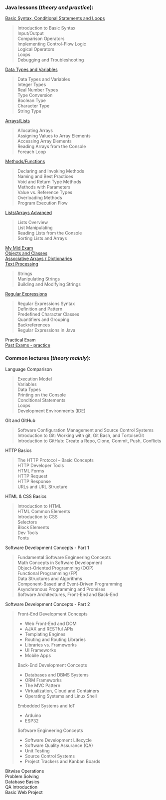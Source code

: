### Java lessons (_theory and practice_):
[Basic Syntax, Conditional Statements and Loops](https://github.com/thrako/SoftUni/tree/main/src/fundamentals/lesson01basicsyntax)  
 > Introduction to Basic Syntax  
Input/Output  
Comparison Operators  
Implementing Control-Flow Logic  
Logical Operators  
Loops  
Debugging and Troubleshooting  
> 
[Data Types and Variables](https://github.com/thrako/SoftUni/tree/main/src/fundamentals/lesson02datatypesandvariables)  
 > Data Types and Variables  
Integer Types  
Real Number Types  
Type Conversion  
Boolean Type  
Character Type  
String Type  
> 
[Arrays/Lists](https://github.com/thrako/SoftUni/tree/main/src/fundamentals/lesson03arrays)  
 > Allocating Arrays  
Assigning Values to Array Elements  
Accessing Array Elements  
Reading Arrays from the Console  
Foreach Loop  
> 
[Methods/Functions](https://github.com/thrako/SoftUni/tree/main/src/fundamentals/lesson04methods)  
 > Declaring and Invoking Methods  
 Naming and Best Practices  
 Void and Return Type Methods  
 Methods with Parameters  
 Value vs. Reference Types  
 Overloading Methods  
 Program Execution Flow  
> 
[Lists/Arrays Advanced](https://github.com/thrako/SoftUni/tree/main/src/fundamentals/lesson05lists)  
 > Lists Overview  
 List Manipulating  
 Reading Lists from the Console  
 Sorting Lists and Arrays  
> 
[My Mid Exam](https://github.com/thrako/SoftUni/tree/main/src/fundamentals/my_exams/mid20220625)  
[Objects and Classes](https://github.com/thrako/SoftUni/tree/main/src/fundamentals/exams/mid20220625)  
[Associative Arrays / Dictionaries](https://github.com/thrako/SoftUni/tree/main/src/fundamentals/lesson07associative_lambda_stream)  
[Text Processing](https://github.com/thrako/SoftUni/tree/main/src/fundamentals/lesson8text_processing)
> Strings  
Manipulating Strings  
Building and Modifying Strings  
> 
[Regular Expressions](https://github.com/thrako/SoftUni/tree/main/src/fundamentals/lesson9regex)
> Regular Expressions Syntax  
Definition and Pattern  
Predefined Character Classes  
Quantifiers and Grouping  
Backreferences  
Regular Expressions in Java  
> 
Practical Exam  
[Past Exams - practice](https://github.com/thrako/SoftUni/tree/main/src/fundamentals/pastexams)  

### Common lectures (_theory mainly_):
Language Comparison  
 > Execution Model  
Variables  
Data Types  
Printing on the Console  
Conditional Statements  
Loops  
Development Environments (IDE)
> 
Git and GitHub  
 > Software Configuration Management and Source Control Systems  
Introduction to Git: Working with git, Git Bash, and TortoiseGit  
Introduction to GitHub: Create a Repo, Clone, Commit, Push, Conflicts  
> 
HTTP Basics  
 > The HTTP Protocol – Basic Concepts  
HTTP Developer Tools  
HTML Forms  
HTTP Request  
HTTP Response  
URLs and URL Structure  
> 
HTML & CSS Basics  
 > Introduction to HTML  
HTML Common Elements  
Introduction to CSS  
Selectors  
Block Elements  
Dev Tools  
Fonts  
> 
Software Development Concepts - Part 1  
 > Fundamental Software Engineering Concepts  
Math Concepts in Software Development  
Object-Oriented Programming (OOP)  
Functional Programming (FP)  
Data Structures and Algorithms  
Component-Based and Event-Driven Programming  
Asynchronous Programming and Promises  
Software Architectures, Front-End and Back-End  

Software Development Concepts - Part 2
> Front-End Development Concepts  
>  - Web Front-End and DOM  
>  - AJAX and RESTful APIs  
>  - Templating Engines  
>  - Routing and Routing Libraries  
>  - Libraries vs. Frameworks  
>  - UI Frameworks  
>  - Mobile Apps  
> 
> Back-End Development Concepts  
>  - Databases and DBMS Systems  
>  - ORM Frameworks  
>  - The MVC Pattern  
>  - Virtualization, Cloud and Containers  
>  - Operating Systems and Linux Shell  
> 
> Embedded Systems and IoT 
>  - Arduino  
>  - ESP32  
> 
> Software Engineering Concepts  
>  - Software Development Lifecycle  
>  - Software Quality Assurance (QA)  
>  - Unit Testing  
>  - Source Control Systems  
>  - Project Trackers and Kanban Boards  
>
Bitwise Operations  
Problem Solving  
Database Basics  
QA Introduction  
Basic Web Project  
